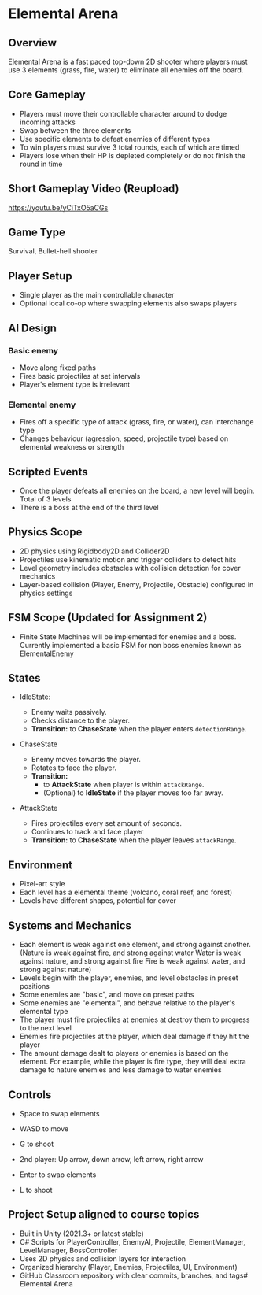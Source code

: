 # Elemental Arena

## Overview
Elemental Arena is a fast paced top-down 2D shooter where players must use 3 elements (grass, fire, water) to eliminate all enemies off the board.

## Core Gameplay
- Players must move their controllable character around to dodge incoming attacks
- Swap between the three elements
- Use specific elements to defeat enemies of different types
- To win players must survive 3 total rounds, each of which are timed
- Players lose when their HP is depleted completely or do not finish the round in time

## Short Gameplay Video (Reupload)
https://youtu.be/yCiTxO5aCGs

## Game Type
Survival, Bullet-hell shooter

## Player Setup
- Single player as the main controllable character
- Optional local co-op where swapping elements also swaps players

## AI Design
### Basic enemy
- Move along fixed paths
- Fires basic projectiles at set intervals
- Player's element type is irrelevant

### Elemental enemy
- Fires off a specific type of attack (grass, fire, or water), can interchange type
- Changes behaviour (agression, speed, projectile type) based on elemental weakness or strength

## Scripted Events
- Once the player defeats all enemies on the board, a new level will begin. Total of 3 levels
- There is a boss at the end of the third level

## Physics Scope
- 2D physics using Rigidbody2D and Collider2D
- Projectiles use kinematic motion and trigger colliders to detect hits
- Level geometry includes obstacles with collision detection for cover mechanics
- Layer-based collision (Player, Enemy, Projectile, Obstacle) configured in physics settings

## FSM Scope (Updated for Assignment 2)
- Finite State Machines will be implemented for enemies and a boss. Currently implemented a basic FSM for non boss enemies known as ElementalEnemy

## States
- IdleState:
    - Enemy waits passively.
    - Checks distance to the player.
    - **Transition:** to **ChaseState** when the player enters `detectionRange`.

- ChaseState
    - Enemy moves towards the player.
    - Rotates to face the player.
    - **Transition:**  
        - to **AttackState** when player is within `attackRange`.  
        - (Optional) to **IdleState** if the player moves too far away.

- AttackState
    - Fires projectiles every set amount of seconds.
    - Continues to track and face player
    - **Transition:** to **ChaseState** when the player leaves `attackRange`.

## Environment
- Pixel-art style
- Each level has a elemental theme (volcano, coral reef, and forest)
- Levels have different shapes, potential for cover

## Systems and Mechanics
- Each element is weak against one element, and strong against another. 
(Nature is weak against fire, and strong against water
Water is weak against nature, and strong against fire
Fire is weak against water, and strong against nature)
- Levels begin with the player, enemies, and level obstacles in preset positions 
- Some enemies are "basic", and move on preset paths
- Some enemies are "elemental", and behave relative to the player's elemental type
- The player must fire projectiles at enemies at destroy them to progress to the next level
- Enemies fire projectiles at the player, which deal damage if they hit the player
- The amount damage dealt to players or enemies is based on the element. For example, while the player is fire type, they will deal extra damage to nature enemies and less damage to water enemies

## Controls
- Space to swap elements
- WASD to move
- G to shoot

- 2nd player: Up arrow, down arrow, left arrow, right arrow
- Enter to swap elements
- L to shoot

## Project Setup aligned to course topics
- Built in Unity (2021.3+ or latest stable)
- C# Scripts for PlayerController, EnemyAI, Projectile, ElementManager, LevelManager, BossController
- Uses 2D physics and collision layers for interaction
- Organized hierarchy (Player, Enemies, Projectiles, UI, Environment)
- GitHub Classroom repository with clear commits, branches, and tags# Elemental Arena
